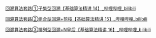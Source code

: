 [回溯算法套路①子集型回溯【基础算法精讲 14】_哔哩哔哩_bilibili](https://www.bilibili.com/video/BV1mG4y1A7Gu?spm_id_from=333.788.videopod.sections&vd_source=96c1635797a0d7626fb60e973a29da38)

[回溯算法套路②组合型回溯+剪枝【基础算法精讲 15】_哔哩哔哩_bilibili](https://www.bilibili.com/video/BV1xG4y1F7nC?spm_id_from=333.788.videopod.sections&vd_source=96c1635797a0d7626fb60e973a29da38)

[回溯算法套路③排列型回溯+N皇后【基础算法精讲 16】_哔哩哔哩_bilibili](https://www.bilibili.com/video/BV1mY411D7f6?spm_id_from=333.788.videopod.sections&vd_source=96c1635797a0d7626fb60e973a29da38)
